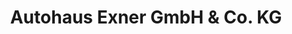 ---
title: "Autohaus Exner GmbH & Co. KG"
url: /hof/autohaus-exner-gmbh-und-co-kg/
shop: Autohaus
---